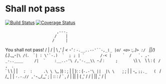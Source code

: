 # Shall not pass

[![Build Status](https://travis-ci.org/HuehueJS/shall-not-pass.svg?branch=master)](https://travis-ci.org/HuehueJS/shall-not-pass)
[![Coverage Status](https://coveralls.io/repos/github/HuehueJS/shall-not-pass/badge.svg?branch=master)](https://coveralls.io/github/HuehueJS/shall-not-pass?branch=master)

                           ,---.
                          /    |
                         /     |
 You shall not pass!    /      |
                       /       |
          \       ___,'        |
                <  -'          :
                 `-.__..--'``-,_\_
                    |o/ <o>` :,.)_`>
                    :/ `     ||/)
                    (_.).__,-` |\
                    /( `.``   `| :
                    \'`-.)  `  ; ;
                    | `       /-<
                    |     `  /   `.
    ,-_-..____     /|  `    :__..-'\
   /,'-.__\\  ``-./ :`      ;       \
   `\ `\  `\\  \ :  (   `  /  ,   `. \
     \` \   \\   |  | `   :  :     .\ \
      \ `\_  ))  :  ;     |  |      ): :
     (`-.-'\ ||  |\ \   ` ;  ;       | |
      \-_   `;;._   ( `  /  /_       | |
       `-.-.// ,'`-._\__/_,'         ; |
          \:: :     /     `     ,   /  |
           || |    (        ,' /   /   |
           ||                ,'   /    |
